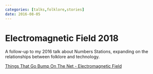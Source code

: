 ```yaml
---
categories: [talks,folklore,stories]
date: 2016-08-05
---
```


# Electromagnetic Field 2018

A follow-up to my 2016 talk about Numbers Stations, expanding on the relationships between folklore and technology.

[Things That Go Bump On The Net - Electromagnetic Field](https://www.emfcamp.org/schedule/2018/425-things-that-go-bump-on-the-net)